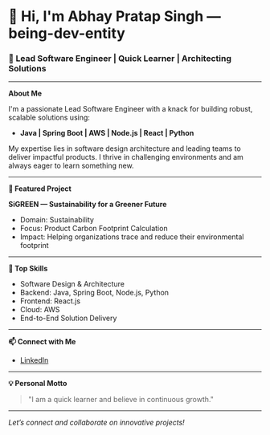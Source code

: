 # 👋 Hi, I'm Abhay Pratap Singh — being-dev-entity

### 🚀 Lead Software Engineer | Quick Learner | Architecting Solutions

---

**About Me**

I'm a passionate Lead Software Engineer with a knack for building robust, scalable solutions using:
- **Java | Spring Boot | AWS | Node.js | React | Python**

My expertise lies in software design architecture and leading teams to deliver impactful products. I thrive in challenging environments and am always eager to learn something new.

---

**🌱 Featured Project**

**SiGREEN — Sustainability for a Greener Future**
- Domain: Sustainability
- Focus: Product Carbon Footprint Calculation
- Impact: Helping organizations trace and reduce their environmental footprint

---

**🔧 Top Skills**

- Software Design & Architecture
- Backend: Java, Spring Boot, Node.js, Python
- Frontend: React.js
- Cloud: AWS
- End-to-End Solution Delivery

---

**📫 Connect with Me**

- [LinkedIn](https://www.linkedin.com/in/developer-abhay-pratap-singh)

---

**💡 Personal Motto**

> "I am a quick learner and believe in continuous growth."

---

*Let’s connect and collaborate on innovative projects!*
